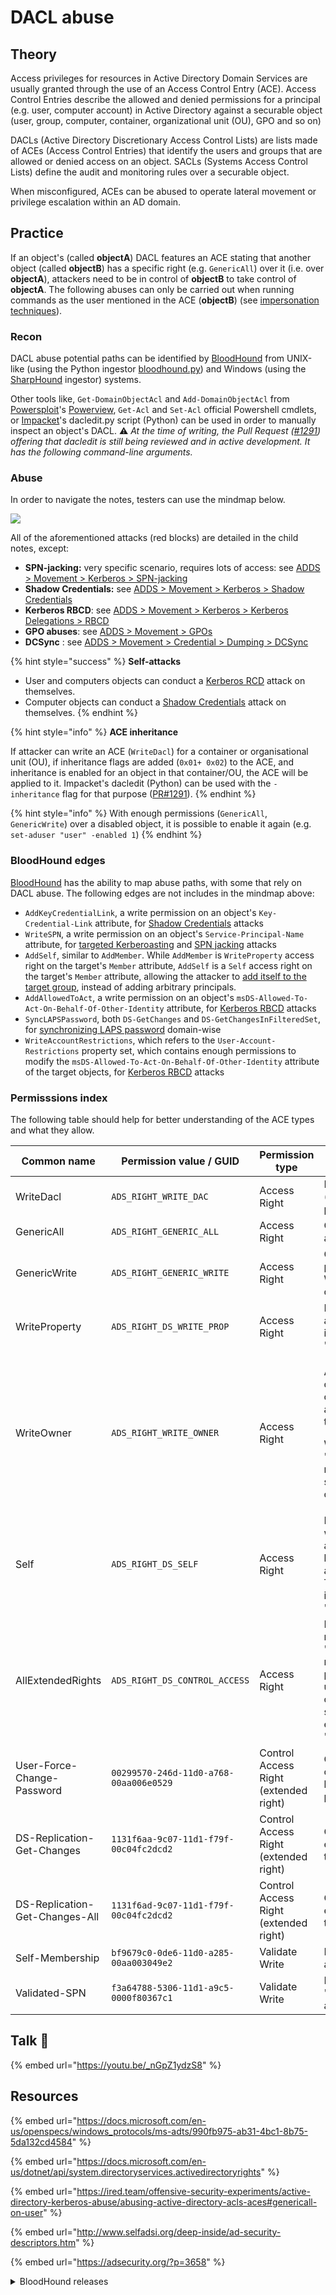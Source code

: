 # DACL abuse

## Theory

Access privileges for resources in Active Directory Domain Services are usually granted through the use of an Access Control Entry (ACE). Access Control Entries describe the allowed and denied permissions for a principal (e.g. user, computer account) in Active Directory against a securable object (user, group, computer, container, organizational unit (OU), GPO and so on)

DACLs (Active Directory Discretionary Access Control Lists) are lists made of ACEs (Access Control Entries) that identify the users and groups that are allowed or denied access on an object. SACLs (Systems Access Control Lists) define the audit and monitoring rules over a securable object.

When misconfigured, ACEs can be abused to operate lateral movement or privilege escalation within an AD domain.

## Practice

If an object's (called **objectA**) DACL features an ACE stating that another object (called **objectB**) has a specific right (e.g. `GenericAll`) over it (i.e. over **objectA**), attackers need to be in control of **objectB** to take control of **objectA**. The following abuses can only be carried out when running commands as the user mentioned in the ACE (**objectB**) (see [impersonation techniques](../credentials/impersonation.md)).

### Recon

DACL abuse potential paths can be identified by [BloodHound](../../recon/bloodhound.md) from UNIX-like (using the Python ingestor [bloodhound.py](https://github.com/fox-it/BloodHound.py)) and Windows (using the [SharpHound](https://github.com/BloodHoundAD/SharpHound3) ingestor) systems.

Other tools like, `Get-DomainObjectAcl` and `Add-DomainObjectAcl` from [Powersploit](https://github.com/PowerShellMafia/PowerSploit/)'s [Powerview](https://github.com/PowerShellMafia/PowerSploit/blob/dev/Recon/PowerView.ps1), `Get-Acl` and `Set-Acl` official Powershell cmdlets, or [Impacket](https://github.com/SecureAuthCorp/impacket)'s dacledit.py script (Python) can be used in order to manually inspect an object's DACL. :warning: _At the time of writing, the Pull Request (_[_#1291_](https://github.com/SecureAuthCorp/impacket/pull/1291)_) offering that dacledit is still being reviewed and in active development. It has the following command-line arguments._

### Abuse

In order to navigate the notes, testers can use the mindmap below.

![](https://hack-army.net/wp-content/uploads/2022/12/DACL-abuse.png)

All of the aforementioned attacks (red blocks) are detailed in the child notes, except:

* **SPN-jacking:** very specific scenario, requires lots of access: see [ADDS > Movement > Kerberos > SPN-jacking](../kerberos/spn-jacking.md)
* **Shadow Credentials:** see [ADDS > Movement > Kerberos > Shadow Credentials](../kerberos/shadow-credentials.md)
* **Kerberos RBCD**: see [ADDS > Movement > Kerberos > Kerberos Delegations > RBCD](../kerberos/delegations/rbcd.md)
* **GPO abuses**: see [ADDS > Movement > GPOs](../group-policies.md)
* **DCSync** : see [ADDS > Movement > Credential > Dumping > DCSync](../credentials/dumping/dcsync.md)

{% hint style="success" %}
**Self-attacks**

* User and computers objects can conduct a [Kerberos RCD](../kerberos/delegations/#resource-based-constrained-delegations-rbcd) attack on themselves.
* Computer objects can conduct a [Shadow Credentials](../kerberos/shadow-credentials.md) attack on themselves.
{% endhint %}

{% hint style="info" %}
**ACE inheritance**

If attacker can write an ACE (`WriteDacl`) for a container or organisational unit (OU), if inheritance flags are added (`0x01+ 0x02`) to the ACE, and inheritance is enabled for an object in that container/OU, the ACE will be applied to it. Impacket's dacledit (Python) can be used with the `-inheritance` flag for that purpose ([PR#1291](https://github.com/fortra/impacket/pull/1291)).
{% endhint %}

{% hint style="info" %}
With enough permissions (`GenericAll`, `GenericWrite`) over a disabled object, it is possible to enable it again (e.g. `set-aduser "user" -enabled 1`)
{% endhint %}

### BloodHound edges

[BloodHound](../../recon/bloodhound.md) has the ability to map abuse paths, with some that rely on DACL abuse. The following edges are not includes in the mindmap above:

* `AddKeyCredentialLink`, a write permission on an object's `Key-Credential-Link` attribute, for [Shadow Credentials](../kerberos/shadow-credentials.md) attacks
* `WriteSPN`, a write permission on an object's `Service-Principal-Name` attribute, for [targeted Kerberoasting](targeted-kerberoasting.md) and [SPN jacking](../kerberos/spn-jacking.md) attacks
* `AddSelf`, similar to `AddMember`. While `AddMember` is `WriteProperty` access right on the target's `Member` attribute, `AddSelf` is a `Self` access right on the target's `Member` attribute, allowing the attacker to [add itself to the target group](addmember.md), instead of adding arbitrary principals.
* `AddAllowedToAct`, a write permission on an object's `msDS-Allowed-To-Act-On-Behalf-Of-Other-Identity` attribute, for [Kerberos RBCD](../kerberos/delegations/rbcd.md) attacks
* `SyncLAPSPassword`, both `DS-GetChanges` and `DS-GetChangesInFilteredSet`, for [synchronizing LAPS password](readlapspassword.md) domain-wise
* `WriteAccountRestrictions`, which refers to the `User-Account-Restrictions` property set, which contains enough permissions to modify the `msDS-Allowed-To-Act-On-Behalf-Of-Other-Identity` attribute of the target objects, for [Kerberos RBCD](../kerberos/delegations/rbcd.md) attacks

### Permisssions index

The following table should help  for better understanding of the ACE types and what they allow.

| Common name                    | Permission value / GUID                | Permission type                       | Description                                                                                                                                                                                                         |
| ------------------------------ | -------------------------------------- | ------------------------------------- | ------------------------------------------------------------------------------------------------------------------------------------------------------------------------------------------------------------------- |
| WriteDacl                      | `ADS_RIGHT_WRITE_DAC`                  | Access Right                          | Edit the object's DACL (i.e. "inbound" permissions).                                                                                                                                                                |
| GenericAll                     | `ADS_RIGHT_GENERIC_ALL`                | Access Right                          | Combination of almost all other rights.                                                                                                                                                                             |
| GenericWrite                   | `ADS_RIGHT_GENERIC_WRITE`              | Access Right                          | Combination of write permissions (Self, WriteProperty) among other things.                                                                                                                                          |
| WriteProperty                  | `ADS_RIGHT_DS_WRITE_PROP`              | Access Right                          | Edit one of the object's attributes. The attribute is referenced by an "ObjectType GUID".                                                                                                                           |
| WriteOwner                     | `ADS_RIGHT_WRITE_OWNER`                | Access Right                          | <p>Assume the ownership of the object (i.e. new owner of the victim = attacker, cannot be set to another user). </p><p></p><p>With the "SeRestorePrivilege" right it is possible to specify an arbitrary owner.</p> |
| Self                           | `ADS_RIGHT_DS_SELF`                    | Access Right                          | Perform "Validated writes" (i.e. edit an attribute's value and have that value verified and validate by AD). The "Validated writes" is referenced by an "ObjectType GUID".                                          |
| AllExtendedRights              | `ADS_RIGHT_DS_CONTROL_ACCESS`          | Access Right                          | Peform "Extended rights". "AllExtendedRights" refers to that permission being unrestricted. This right can be restricted by specifying the extended right in the "ObjectType GUID".                                 |
| User-Force-Change-Password     | `00299570-246d-11d0-a768-00aa006e0529` | Control Access Right (extended right) | Change the password of the object without having to know the previous one.                                                                                                                                          |
| DS-Replication-Get-Changes     | `1131f6aa-9c07-11d1-f79f-00c04fc2dcd2` | Control Access Right (extended right) | One of the two extended rights needed to operate a [DCSync](https://www.thehacker.recipes/ad/movement/credentials/dumping/dcsync).                                                                                  |
| DS-Replication-Get-Changes-All | `1131f6ad-9c07-11d1-f79f-00c04fc2dcd2` | Control Access Right (extended right) | One of the two extended rights needed to operate a [DCSync](https://www.thehacker.recipes/ad/movement/credentials/dumping/dcsync).                                                                                  |
| Self-Membership                | `bf9679c0-0de6-11d0-a285-00aa003049e2` | Validate Write                        | Edit the "member" attribute of the object.                                                                                                                                                                          |
| Validated-SPN                  | `f3a64788-5306-11d1-a9c5-0000f80367c1` | Validate Write                        | Edit the "servicePrincipalName" attribute of the object.                                                                                                                                                            |

## Talk :microphone:

{% embed url="https://youtu.be/_nGpZ1ydzS8" %}

## Resources

{% embed url="https://docs.microsoft.com/en-us/openspecs/windows_protocols/ms-adts/990fb975-ab31-4bc1-8b75-5da132cd4584" %}

{% embed url="https://docs.microsoft.com/en-us/dotnet/api/system.directoryservices.activedirectoryrights" %}

{% embed url="https://ired.team/offensive-security-experiments/active-directory-kerberos-abuse/abusing-active-directory-acls-aces#genericall-on-user" %}

{% embed url="http://www.selfadsi.org/deep-inside/ad-security-descriptors.htm" %}

{% embed url="https://adsecurity.org/?p=3658" %}

<details>

<summary>BloodHound releases</summary>

[https://medium.com/@\_wald0/bloodhound-1-3-the-acl-attack-path-update-74aa56c5eb3a](https://medium.com/@\_wald0/bloodhound-1-3-the-acl-attack-path-update-74aa56c5eb3a)

[https://blog.cptjesus.com/posts/bloodhound20/](https://blog.cptjesus.com/posts/bloodhound20/)

[https://posts.specterops.io/introducing-bloodhound-3-0-c00e77ff0aa6](https://posts.specterops.io/introducing-bloodhound-3-0-c00e77ff0aa6)

[https://posts.specterops.io/introducing-bloodhound-4-0-the-azure-update-9b2b26c5e350](https://posts.specterops.io/introducing-bloodhound-4-0-the-azure-update-9b2b26c5e350)

[https://posts.specterops.io/introducing-bloodhound-4-1-the-three-headed-hound-be3c4a808146](https://posts.specterops.io/introducing-bloodhound-4-1-the-three-headed-hound-be3c4a808146)

[https://posts.specterops.io/introducing-bloodhound-4-2-the-azure-refactor-1cff734938bd](https://posts.specterops.io/introducing-bloodhound-4-2-the-azure-refactor-1cff734938bd)

</details>
